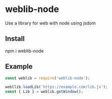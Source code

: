 # weblib-node
Use a library for web with node using jsdom
## Install
npm i weblib-node
## Example
```js
const weblib = require('weblib-node');

webllib.loadLib('https://example.com/lib.js');
const { Lib } = weblib.getWindow();
```
